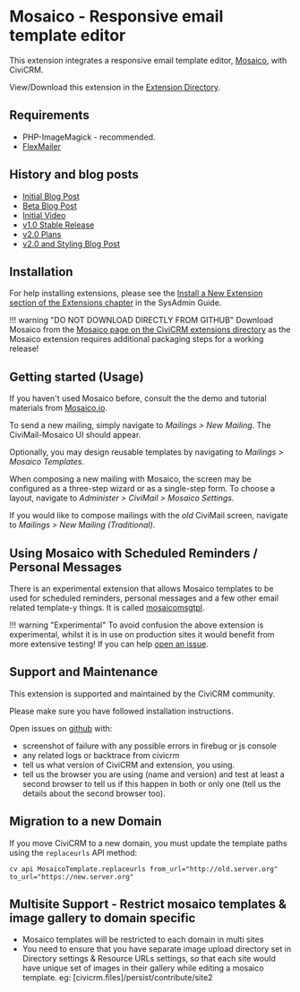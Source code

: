 # Mosaico - Responsive email template editor

This extension integrates a responsive email template editor, [Mosaico](https://mosaico.io/), with CiviCRM.

View/Download this extension in the [Extension Directory](https://civicrm.org/extensions/email-template-builder).

## Requirements
* PHP-ImageMagick - recommended.
* [FlexMailer](https://docs.civicrm.org/flexmailer/en/latest/)

## History and blog posts
 * [Initial Blog Post](https://civicrm.org/blogs/parvez/a-new-beginning-for-civimail)
 * [Beta Blog Post](https://civicrm.org/blog/deepaksrivastava/email-template-builder-civimosaico-is-now-beta)
 * [Initial Video](https://vimeo.com/156633077)
 * [v1.0 Stable Release](https://github.com/veda-consulting/uk.co.vedaconsulting.mosaico/releases/tag/1.0)
 * [v2.0 Plans](https://civicrm.org/blog/jamienovick/email-template-builder-mosaico-phase-2-plans)
 * [v2.0 and Styling Blog Post](https://civicrm.org/blog/jamienovick/extreme-makeovers-civicrm-style-introducing-the-shoreditch-theme-civicrms-new-user)

## Installation

For help installing extensions, please see the [Install a New Extension section of the Extensions chapter](https://docs.civicrm.org/sysadmin/en/latest/customize/extensions/#installing-a-new-extension) in the SysAdmin Guide.

!!! warning "DO NOT DOWNLOAD DIRECTLY FROM GITHUB"
    Download Mosaico from the [Mosaico page on the CiviCRM extensions directory](https://civicrm.org/extensions/email-template-builder) as the Mosaico extension requires additional packaging steps for a working release!

## Getting started (Usage)

If you haven't used Mosaico before, consult the the demo and tutorial materials from [Mosaico.io](https://mosaico.io/index.html).

To send a new mailing, simply navigate to *Mailings > New Mailing*. The CiviMail-Mosaico UI should appear.

Optionally, you may design reusable templates by navigating to *Mailings > Mosaico Templates*.

When composing a new mailing with Mosaico, the screen may be configured as a three-step wizard or as a single-step form. To
choose a layout, navigate to *Administer > CiviMail > Mosaico Settings*.

If you would like to compose mailings with the *old* CiviMail screen, navigate to *Mailings > New Mailing (Traditional)*.

## Using Mosaico with Scheduled Reminders / Personal Messages
There is an experimental extension that allows Mosaico templates to be used for scheduled reminders, personal messages and a few other email related template-y things. It is called [mosaicomsgtpl](https://github.com/civicrm/org.civicrm.mosaicomsgtpl).

!!! warning "Experimental"
    To avoid confusion the above extension is experimental, whilst it is in use on production sites it would benefit from more extensive testing! If you can help [open an issue](https://github.com/civicrm/org.civicrm.mosaicomsgtpl/issues).

## Support and Maintenance

This extension is supported and maintained by the CiviCRM community.

Please make sure you have followed installation instructions.

Open issues on [github](https://github.com/veda-consulting/uk.co.vedaconsulting.mosaico/issues) with:
- screenshot of failure with any possible errors in firebug or js console
- any related logs or backtrace from civicrm
- tell us what version of CiviCRM and extension, you using.
- tell us the browser you are using (name and version) and test at least a second browser to tell us if this happen in both or only one (tell us the details about the second browser too).

## Migration to a new Domain

If you move CiviCRM to a new domain, you must update the template paths using the `replaceurls` API method:

```
cv api MosaicoTemplate.replaceurls from_url="http://old.server.org" to_url="https://new.server.org"
```
## Multisite Support - Restrict mosaico templates & image gallery to domain specific
- Mosaico templates will be restricted to each domain in multi sites
- You need to ensure that you have separate image upload directory set in Directory settings & Resource URLs settings, so that each site would have unique set of images in their gallery while editing a mosaico template.
eg: [civicrm.files]/persist/contribute/site2